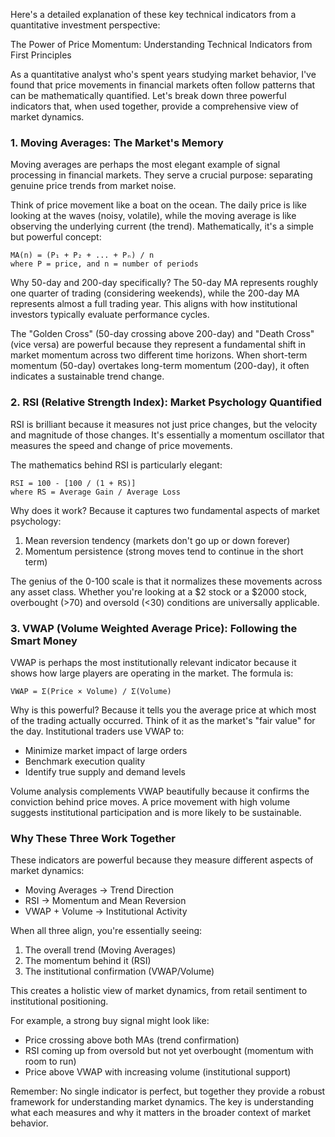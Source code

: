 Here's a detailed explanation of these key technical indicators from a quantitative investment perspective:

The Power of Price Momentum: Understanding Technical Indicators from First Principles

As a quantitative analyst who's spent years studying market behavior, I've found that price movements in financial markets often follow patterns that can be mathematically quantified. Let's break down three powerful indicators that, when used together, provide a comprehensive view of market dynamics.

### 1. Moving Averages: The Market's Memory

Moving averages are perhaps the most elegant example of signal processing in financial markets. They serve a crucial purpose: separating genuine price trends from market noise.

Think of price movement like a boat on the ocean. The daily price is like looking at the waves (noisy, volatile), while the moving average is like observing the underlying current (the trend). Mathematically, it's a simple but powerful concept:

```
MA(n) = (P₁ + P₂ + ... + Pₙ) / n
where P = price, and n = number of periods
```

Why 50-day and 200-day specifically? The 50-day MA represents roughly one quarter of trading (considering weekends), while the 200-day MA represents almost a full trading year. This aligns with how institutional investors typically evaluate performance cycles.

The "Golden Cross" (50-day crossing above 200-day) and "Death Cross" (vice versa) are powerful because they represent a fundamental shift in market momentum across two different time horizons. When short-term momentum (50-day) overtakes long-term momentum (200-day), it often indicates a sustainable trend change.

### 2. RSI (Relative Strength Index): Market Psychology Quantified

RSI is brilliant because it measures not just price changes, but the velocity and magnitude of those changes. It's essentially a momentum oscillator that measures the speed and change of price movements.

The mathematics behind RSI is particularly elegant:

```
RSI = 100 - [100 / (1 + RS)]
where RS = Average Gain / Average Loss
```

Why does it work? Because it captures two fundamental aspects of market psychology:

1. Mean reversion tendency (markets don't go up or down forever)
2. Momentum persistence (strong moves tend to continue in the short term)

The genius of the 0-100 scale is that it normalizes these movements across any asset class. Whether you're looking at a $2 stock or a $2000 stock, overbought (>70) and oversold (<30) conditions are universally applicable.

### 3. VWAP (Volume Weighted Average Price): Following the Smart Money

VWAP is perhaps the most institutionally relevant indicator because it shows how large players are operating in the market. The formula is:

```
VWAP = Σ(Price × Volume) / Σ(Volume)
```

Why is this powerful? Because it tells you the average price at which most of the trading actually occurred. Think of it as the market's "fair value" for the day. Institutional traders use VWAP to:

- Minimize market impact of large orders
- Benchmark execution quality
- Identify true supply and demand levels

Volume analysis complements VWAP beautifully because it confirms the conviction behind price moves. A price movement with high volume suggests institutional participation and is more likely to be sustainable.

### Why These Three Work Together

These indicators are powerful because they measure different aspects of market dynamics:

- Moving Averages → Trend Direction
- RSI → Momentum and Mean Reversion
- VWAP + Volume → Institutional Activity

When all three align, you're essentially seeing:

1. The overall trend (Moving Averages)
2. The momentum behind it (RSI)
3. The institutional confirmation (VWAP/Volume)

This creates a holistic view of market dynamics, from retail sentiment to institutional positioning.

For example, a strong buy signal might look like:

- Price crossing above both MAs (trend confirmation)
- RSI coming up from oversold but not yet overbought (momentum with room to run)
- Price above VWAP with increasing volume (institutional support)

Remember: No single indicator is perfect, but together they provide a robust framework for understanding market dynamics. The key is understanding what each measures and why it matters in the broader context of market behavior.
